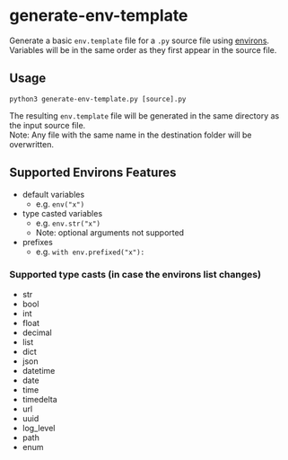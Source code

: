 # generate-env-template
Generate a basic `env.template` file for a `.py` source file using [environs](https://pypi.org/project/environs/). 
Variables will be in the same order as they first appear in the source file.

## Usage
`python3 generate-env-template.py [source].py`

The resulting `env.template` file will be generated in the same directory as the input source file.  
Note: Any file with the same name in the destination folder will be overwritten.

## Supported Environs Features
- default variables 
  - e.g. `env("x")`
- type casted variables
  - e.g. `env.str("x")`
  - Note: optional arguments not supported
- prefixes
  - e.g. `with env.prefixed("x"):`

### Supported type casts (in case the environs list changes)
- str
- bool
- int
- float
- decimal
- list
- dict
- json
- datetime
- date
- time
- timedelta
- url
- uuid
- log_level
- path
- enum
